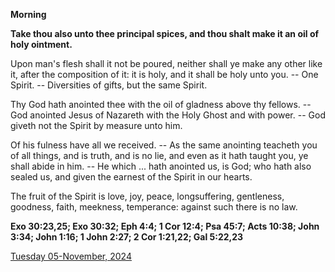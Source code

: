 **Morning**

**Take thou also unto thee principal spices, and thou shalt make it an oil of holy ointment.**
 
Upon man's flesh shall it not be poured, neither shall ye make any other like it, after the composition of it: it is holy, and it shall be holy unto you. -- One Spirit. -- Diversities of gifts, but the same Spirit.
 
Thy God hath anointed thee with the oil of gladness above thy fellows. -- God anointed Jesus of Nazareth with the Holy Ghost and with power. -- God giveth not the Spirit by measure unto him.
 
Of his fulness have all we received. -- As the same anointing teacheth you of all things, and is truth, and is no lie, and even as it hath taught you, ye shall abide in him. -- He which ... hath anointed us, is God; who hath also sealed us, and given the earnest of the Spirit in our hearts.
 
The fruit of the Spirit is love, joy, peace, longsuffering, gentleness, goodness, faith, meekness, temperance: against such there is no law.  

**Exo 30:23,25; Exo 30:32; Eph 4:4; 1 Cor 12:4; Psa 45:7; Acts 10:38; John 3:34; John 1:16; 1 John 2:27; 2 Cor 1:21,22; Gal 5:22,23**

[Tuesday 05-November, 2024](https://t.me/daily_light)
